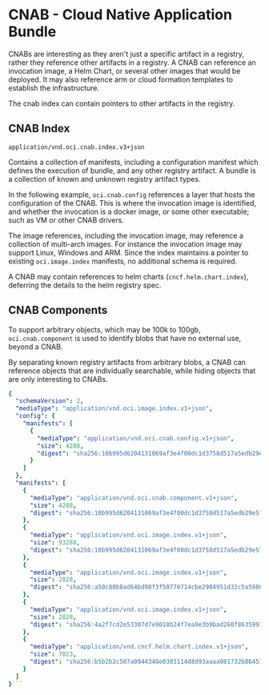 # CNAB - Cloud Native Application Bundle

CNABs are interesting as they aren't just a specific artifact in a registry, rather they reference other artifacts in a registry. A CNAB can reference an invocation image, a Helm Chart, or several other images that would be deployed. It may also reference arm or cloud formation templates to establish the infrastructure.

The cnab index can contain pointers to other artifacts in the registry. 

## CNAB Index

`application/vnd.oci.cnab.index.v3+json`

Contains a collection of manifests, including a configuration manifest which defines the execution of bundle, and any other registry artifact. A bundle is a collection of known and unknown registry artifact types.

In the following example, `oci.cnab.config` references a layer that hosts the configuration of the CNAB. This is where the invocation image is identified, and whether the invocation is a docker image, or some other executable; such as VM or other CNAB drivers.

The image references, including the invocation image, may reference a collection of multi-arch images. For instance the invocation image may support Linux, Windows and ARM. Since the index maintains a pointer to existing `oci.image.index` manifests, no additional schema is required.

A CNAB may contain references to helm charts (`cncf.helm.chart.index`), deferring the details to the helm registry spec. 

## CNAB Components

To support arbitrary objects, which may be 100k to 100gb, `oci.cnab.component` is used to identify blobs that have no external use, beyond a CNAB. 

By separating known registry artifacts from arbitrary blobs, a CNAB can reference objects that are individually searchable, while hiding objects that are only interesting to CNABs.

```yaml
{
  "schemaVersion": 2,
  "mediaType": "application/vnd.oci.image.index.v1+json",
  "config": {
    "manifests": [
      {
        "mediaType": "application/vnd.oci.cnab.config.v1+json",
        "size": 4288,
        "digest": "sha256:10b995d6204131069af3e4f00dc1d3758d517a5edb29e5757d3c2858d5613127"
      }
    ]
  },
  "manifests": [
    {
      "mediaType": "application/vnd.oci.cnab.component.v1+json",
      "size": 4288,
      "digest": "sha256:10b995d6204131069af3e4f00dc1d3758d517a5edb29e5757d3c2858d5613127"
    },
    {
      "mediaType": "application/vnd.oci.image.index.v1+json",
      "size": 93288,
      "digest": "sha256:10b995d6204131069af3e4f00dc1d3758d517a5edb29e5757d3c2858d5613127"
    },
    {
      "mediaType": "application/vnd.oci.image.index.v1+json",
      "size": 2828,
      "digest": "sha256:a50c80b8ad64bd98f3f50770714cbe2904951d32c5a59860f74eb7b89958eb5e"
    },
    {
      "mediaType": "application/vnd.oci.image.index.v1+json",
      "size": 2828,
      "digest": "sha256:4a2f7cd2e53307d7e9018b24f7ea9e3b9bad260f86359912707c5cb80aafa60b"
    },
    {
      "mediaType": "application/vnd.cncf.helm.chart.index.v1+json",
      "size": 7023,
      "digest": "sha256:b5b2b2c507a0944348e0303114d8d93aaaa081732b86451d9bce1f432a537bc7"
    }
  ]
}```
